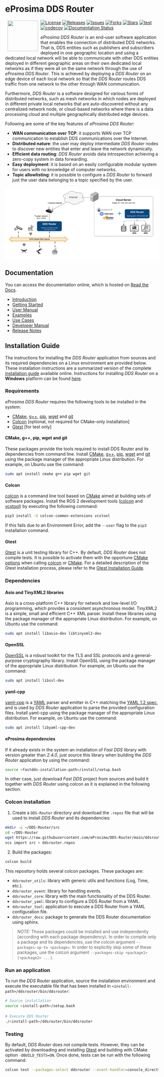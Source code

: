 # eProsima DDS Router

<a href="http://www.eprosima.com"><img src="https://encrypted-tbn3.gstatic.com/images?q=tbn:ANd9GcSd0PDlVz1U_7MgdTe0FRIWD0Jc9_YH-gGi0ZpLkr-qgCI6ZEoJZ5GBqQ" align="left" hspace="8" vspace="2" width="100" height="100" ></a>

[![License](https://img.shields.io/github/license/eProsima/DDS-Router.svg)](https://opensource.org/licenses/Apache-2.0)
[![Releases](https://img.shields.io/github/v/release/eProsima/DDS-Router?sort=semver)](https://github.com/eProsima/DDS-Router/releases)
[![Issues](https://img.shields.io/github/issues/eProsima/DDS-Router.svg)](https://github.com/eProsima/DDS-Router/issues)
[![Forks](https://img.shields.io/github/forks/eProsima/DDS-Router.svg)](https://github.com/eProsima/DDS-Router/network/members)
[![Stars](https://img.shields.io/github/stars/eProsima/DDS-Router.svg)](https://github.com/eProsima/DDS-Router/stargazers)
[![test](https://github.com/eProsima/DDS-Router/actions/workflows/test.yml/badge.svg)](https://github.com/eProsima/DDS-Router/actions/workflows/test.yml)
[![codecov](https://codecov.io/gh/eProsima/DDS-Router/branch/main/graph/badge.svg?token=6NA5PVA9QL)](https://codecov.io/gh/eProsima/DDS-Router)
[![Documentation Status](https://readthedocs.org/projects/eprosima-dds-router/badge/?version=latest)](https://eprosima-dds-router.readthedocs.io/en/latest/)

*eProsima DDS Router* is an end-user software application that enables the connection of distributed DDS networks.
That is, DDS entities such as publishers and subscribers deployed in one geographic location and using a dedicated
local network will be able to communicate with other DDS entities deployed in different geographic areas on their own
dedicated local networks as if they were all on the same network through the use of *eProsima DDS Router*.
This is achieved by deploying a *DDS Router* on an edge device of each local network so that the
*DDS Router* routes DDS traffic from one network to the other through WAN communication.

Furthermore, *DDS Router* is a software designed for various forms of distributed networks,
such as mesh networks in which nodes are deployed in different private local networks that are auto-discovered
without any centralized network node, or cloud-based networks where there is a data processing cloud and
multiple geographically distributed edge devices.

Following are some of the key features of *eProsima DDS Router*:

* **WAN communication over TCP**: it supports WAN over TCP communication to establish DDS communications over the
  Internet.
* **Distributed nature**: the user may deploy intermediate *DDS Router* nodes to discover new entities that enter and
  leave the network dynamically.
* **Efficient data routing**: *DDS Router* avoids data introspection achieving a zero-copy system in data
  forwarding.
* **Easy deployment**: it is based on an easily configurable modular system for users with no knowledge of computer
  networks.
* **Topic allowlisting**: it is possible to configure a *DDS Router* to forward just the user data belonging to a
  topic specified by the user.

![eProsima DDS Router overall architecture](docs/rst/figures/ddsrouter_cloud_white_background.png)


## Documentation

You can access the documentation online, which is hosted on [Read the Docs](https://eprosima-dds-router.readthedocs.io).

* [Introduction](https://eprosima-dds-router.readthedocs.io/en/latest/rst/formalia/titlepage.html)
* [Getting Started](https://eprosima-dds-router.readthedocs.io/en/latest/rst/getting_started/project_overview.html)
* [User Manual](https://eprosima-dds-router.readthedocs.io/en/latest/rst/user_manual/user_interface.html)
* [Examples](https://eprosima-dds-router.readthedocs.io/en/latest/rst/examples/echo_example.html)
* [Use Cases](https://eprosima-dds-router.readthedocs.io/en/latest/rst/use_cases/ros_cloud.html)
* [Developer Manual](https://eprosima-dds-router.readthedocs.io/en/latest/rst/developer_manual/installation/sources/linux.html)
* [Release Notes](https://eprosima-dds-router.readthedocs.io/en/latest/rst/notes/notes.html)


## Installation Guide

The instructions for installing the *DDS Router* application from sources and its required dependencies on a Linux
environment are provided below. These installation instructions are a summarized version of the complete
[installation guide](https://eprosima-dds-router.readthedocs.io/en/latest/rst/developer_manual/installation/sources/linux.html) available online. Instructions for installing *DDS Router* on a **Windows** platform can be found
[here](https://eprosima-dds-router.readthedocs.io/en/latest/rst/developer_manual/installation/sources/windows.html).

### Requirements

*eProsima DDS Router* requires the following tools to be installed in the system:
* [CMake](https://cmake.org/), [g++](https://gcc.gnu.org/), [pip](https://pypi.org/project/pip/), [wget](https://www.gnu.org/software/wget/) and [git](https://git-scm.com/)
* [Colcon](https://colcon.readthedocs.io/en/released/) [optional, not required for CMake-only installation]
* [Gtest](https://github.com/google/googletest) [for test only]

#### CMake, g++, pip, wget and git

These packages provide the tools required to install DDS Router and its dependencies from command line. Install
[CMake](https://cmake.org/), [g++](https://gcc.gnu.org/), [pip](https://pypi.org/project/pip/), [wget](https://www.gnu.org/software/wget/) and [git](https://git-scm.com/) using the package manager of the appropriate Linux distribution. For
example, on Ubuntu use the command:

```bash
sudo apt install cmake g++ pip wget git
```

#### Colcon

[colcon](https://colcon.readthedocs.io/en/released/) is a command line tool based on [CMake](https://cmake.org/) aimed at building sets of software packages. Install the ROS 2 development tools ([colcon](https://colcon.readthedocs.io/en/released/) and [vcstool](https://pypi.org/project/vcstool/)) by executing the following command:

```bash
pip3 install -U colcon-common-extensions vcstool
```

If this fails due to an Environment Error, add the `--user` flag to the `pip3` installation command.

#### Gtest

[Gtest](https://github.com/google/googletest) is a unit testing library for C++. By default, *DDS Router* does not
compile tests. It is possible to activate them with the opportune [CMake options](https://colcon.readthedocs.io/en/released/reference/verb/build.html#cmake-options) when calling [colcon](https://colcon.readthedocs.io/en/released/) or
[CMake](https://cmake.org/). For a detailed description of the Gtest installation process, please refer to the
[Gtest Installation Guide](https://github.com/google/googletest).

### Dependencies

#### Asio and TinyXML2 libraries

Asio is a cross-platform C++ library for network and low-level I/O programming, which provides a consistent asynchronous
model. TinyXML2 is a simple, small and efficient C++ XML parser. Install these libraries using the package manager of
the appropriate Linux distribution. For example, on Ubuntu use the command:

```bash
sudo apt install libasio-dev libtinyxml2-dev
```

#### OpenSSL

[OpenSSL](https://www.openssl.org/) is a robust toolkit for the TLS and SSL protocols and a general-purpose cryptography
library. Install OpenSSL using the package manager of the appropriate Linux distribution. For example, on Ubuntu use the
command:

```bash
sudo apt install libssl-dev
```

#### yaml-cpp

[yaml-cpp](https://github.com/jbeder/yaml-cpp) is a [YAML](http://www.yaml.org/) parser and emitter in C++ matching the
[YAML 1.2 spec](http://www.yaml.org/spec/1.2/spec.html), and is used by *DDS Router* application to parse the provided
configuration files. Install yaml-cpp using the package manager of the appropriate Linux distribution. For example, on
Ubuntu use the command:

```bash
sudo apt install libyaml-cpp-dev
```

#### eProsima dependencies

If it already exists in the system an installation of *Fast DDS* library with version greater than *2.4.0*, just source
this library when building the *DDS Router* application by using the command:

```bash
source <fastdds-installation-path>/install/setup.bash
```

In other case, just download *Fast DDS* project from sources and build it together with *DDS Router* using colcon as it
is explained in the following section.

### Colcon installation

1. Create a `DDS-Router` directory and download the `.repos` file that will be used to install *DDS Router* and its dependencies:

```bash
mkdir -p ~/DDS-Router/src
cd ~/DDS-Router
wget https://raw.githubusercontent.com/eProsima/DDS-Router/main/ddsrouter.repos
vcs import src < ddsrouter.repos
```

2. Build the packages:

```bash
colcon build
```

This repository holds several colcon packages.
These packages are:

* `ddsrouter_utils`: library with generic utils and functions (Log, Time, etc.).
* `ddsrouter_event`: library for handling events.
* `ddsrouter_core`: library with the main functionality of the DDS Router.
* `ddsrouter_yaml`: library to configure a DDS Router from a YAML.
* `ddsrouter_tool`: application to execute a DDS Router from a YAML configuration file.
* `ddsrouter_docs`: package to generate the DDS Router documentation using sphinx.

> *NOTE:* Those packages could be installed and use independently (according with each package dependency).
  In order to compile only a package and its dependencies, use the colcon argument `--packages-up-to <package>`.
  In order to explicitly skip some of these packages, use the colcon argument
  `--packages-skip <package1> [<package2> ...]`.

### Run an application

To run the *DDS Router* application, source the installation environment and execute the executable file that has been
installed in `<install-path>/ddsrouter/bin/ddsrouter`:

```bash
# Source installation
source <install-path>/setup.bash

# Execute DDS Router
./<install-path>/ddsrouter/bin/ddsrouter
```

### Testing

By default, *DDS Router* does not compile tests. However, they can be activated by downloading and installing
[Gtest](https://github.com/google/googletest) and building with CMake option `-DBUILD_TESTS=ON`. Once done, tests
can be run with the following command:

```bash
colcon test --packages-select ddsrouter --event-handler=console_direct+
```
